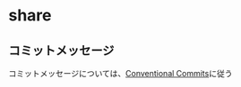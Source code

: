 # share

## コミットメッセージ

コミットメッセージについては、[Conventional Commits](https://www.conventionalcommits.org/en/v1.0.0/)に従う
